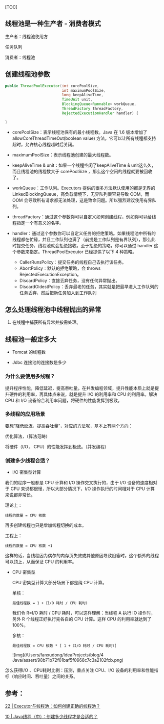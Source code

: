 

[TOC]



## 线程池是一种生产者 - 消费者模式

生产者：线程池使用方

任务队列

消费者：线程池



## 创建线程池参数

```java
public ThreadPoolExecutor(int corePoolSize,
                          int maximumPoolSize,
                          long keepAliveTime,
                          TimeUnit unit,
                          BlockingQueue<Runnable> workQueue,
                          ThreadFactory threadFactory,
                          RejectedExecutionHandler handler) {

}
```



- corePoolSize：表示线程池保有的最小线程数。Java 在 1.6 版本增加了 allowCoreThreadTimeOut(boolean value) 方法，它可以让所有线程都支持超时，允许核心线程超时后关闭。

- maximumPoolSize：表示线程池创建的最大线程数。
- keepAliveTime & unit：如果一个线程空闲了keepAliveTime & unit这么久，而且线程池的线程数大于 corePoolSize ，那么这个空闲的线程就要被回收了。
- workQueue：工作队列。Executors 提供的很多方法默认使用的都是无界的 LinkedBlockingQueue，高负载情境下，无界队列很容易导致 OOM，而 OOM 会导致所有请求都无法处理，这是致命问题。所以强烈建议使用有界队列。
- threadFactory：通过这个参数你可以自定义如何创建线程，例如你可以给线程指定一个有意义的名字。
- handler：通过这个参数你可以自定义任务的拒绝策略。如果线程池中所有的线程都在忙碌，并且工作队列也满了（前提是工作队列是有界队列），那么此时提交任务，线程池就会拒绝接收。至于拒绝的策略，你可以通过 handler 这个参数来指定。ThreadPoolExecutor 已经提供了以下 4 种策略。
  - CallerRunsPolicy：提交任务的线程自己去执行该任务。
  - AbortPolicy：默认的拒绝策略，会 throws RejectedExecutionException。
  - DiscardPolicy：直接丢弃任务，没有任何异常抛出。
  - DiscardOldestPolicy：丢弃最老的任务，其实就是把最早进入工作队列的任务丢弃，然后把新任务加入到工作队列

## 怎么处理线程池中线程抛出的异常

1. 在线程中捕获所有异常并按需处理。



## 线程池一般定多大

- Tomcat 的线程数

- Jdbc 连接池的连接数是多少



### 为什么要使用多线程？

提升程序性能，降低延迟，提高吞吐量。在并发编程领域，提升性能本质上就是提升硬件的利用率，再具体点来说，就是提升 I/O 的利用率和 CPU 的利用率。解决 CPU 和 I/O 设备综合利用率问题，将硬件的性能发挥到极致。



### 多线程的应用场景

要想“降低延迟，提高吞吐量”，对应的方法呢，基本上有两个方向：

优化算法，（算法范畴）

将硬件（I/O， CPU）的性能发挥到极致。（并发编程）



### 创建多少线程合适？

-  I/O 密集型计算

  我们的程序一般都是 CPU 计算和 I/O 操作交叉执行的，由于 I/O 设备的速度相对于 CPU 来说都很慢，所以大部分情况下，I/O 操作执行的时间相对于 CPU 计算来说都非常长。

  理论上：

  ```
  线程的数量 = CPU 核数
  ```

  再多创建线程也只是增加线程切换的成本。

  工程上：

  ```
  线程的数量 = CPU 核数 +1
  ```

  这样的话，当线程因为偶尔的内存页失效或其他原因导致阻塞时，这个额外的线程可以顶上，从而保证 CPU 的利用率。

- CPU 密集型

  CPU 密集型计算大部分场景下都是纯 CPU 计算。

  单核：

  ```
  最佳线程数 = 1 +（I/O 耗时 / CPU 耗时）
  ```

  我们令 R=I/O 耗时 / CPU 耗时，可以这样理解：当线程 A 执行 IO 操作时，另外 R 个线程正好执行完各自的 CPU 计算。这样 CPU 的利用率就达到了 100%。

  多核：

  ```
  最佳线程数 = CPU 核数 * [ 1 +（I/O 耗时 / CPU 耗时）]
  ```

  ![img](/Users/fanxudong/IdeaProjects/blog/4 Java/assert/98b71b72f01baf5f0968c7c3a2102fcb.png)



怎么获得I/O 、CPU耗时比例：压测，重点关注 CPU、I/O 设备的利用率和性能指标（响应时间、吞吐量）之间的关系。

## 参考：

[22 | Executor与线程池：如何创建正确的线程池？](https://time.geekbang.org/column/article/90771)

[10 | Java线程（中）：创建多少线程才是合适的？](https://time.geekbang.org/column/article/86666)

